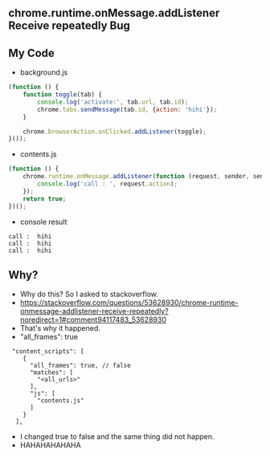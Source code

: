 ## chrome.runtime.onMessage.addListener Receive repeatedly Bug

## My Code
- background.js
```javascript
(function () {
    function toggle(tab) {
        console.log('activate:', tab.url, tab.id);
        chrome.tabs.sendMessage(tab.id, {action: 'hihi'});
    }

    chrome.browserAction.onClicked.addListener(toggle);
}());
```

- contents.js 
```javascript
(function () {
    chrome.runtime.onMessage.addListener(function (request, sender, sendResponse) {
        console.log('call : ', request.action);
    });
    return true;
})();
```

- console result
```
call :  hihi
call :  hihi
call :  hihi
```


## Why?
- Why do this? So I asked to stackoverflow.
- https://stackoverflow.com/questions/53628930/chrome-runtime-onmessage-addlistener-receive-repeatedly?noredirect=1#comment94117483_53628930
- That's why it happened. 
- "all_frames": true 
```
 "content_scripts": [
    {
      "all_frames": true, // false
      "matches": [
        "<all_urls>"
      ],
      "js": [
        "contents.js"
      ]
    }
  ],

```


- I changed true to false and the same thing did not happen.
- HAHAHAHAHAHA
